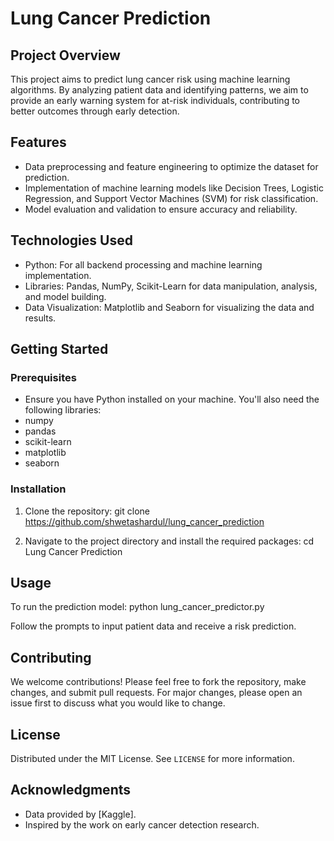 # Lung Cancer Prediction

## Project Overview
This project aims to predict lung cancer risk using machine learning algorithms. By analyzing patient data and identifying patterns, we aim to provide an early warning system for at-risk individuals, contributing to better outcomes through early detection.

## Features
- Data preprocessing and feature engineering to optimize the dataset for prediction.
- Implementation of machine learning models like Decision Trees, Logistic Regression, and Support Vector Machines (SVM) for risk classification.
- Model evaluation and validation to ensure accuracy and reliability.

## Technologies Used
- Python: For all backend processing and machine learning implementation.
- Libraries: Pandas, NumPy, Scikit-Learn for data manipulation, analysis, and model building.
- Data Visualization: Matplotlib and Seaborn for visualizing the data and results.

## Getting Started

### Prerequisites
- Ensure you have Python installed on your machine. You'll also need the following libraries:
- numpy
- pandas
- scikit-learn
- matplotlib
- seaborn


### Installation
1. Clone the repository:
git clone <https://github.com/shwetashardul/lung_cancer_prediction>

2. Navigate to the project directory and install the required packages: cd Lung Cancer Prediction


## Usage
To run the prediction model: python lung_cancer_predictor.py

Follow the prompts to input patient data and receive a risk prediction.

## Contributing
We welcome contributions! Please feel free to fork the repository, make changes, and submit pull requests. For major changes, please open an issue first to discuss what you would like to change.

## License
Distributed under the MIT License. See `LICENSE` for more information.

## Acknowledgments
- Data provided by [Kaggle].
- Inspired by the work on early cancer detection research.



